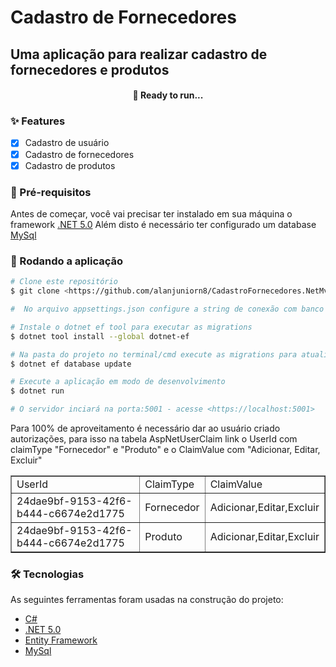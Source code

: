 # Cadastro de Fornecedores

## Uma aplicação para realizar cadastro de fornecedores e produtos

<h4 align="center"> 
  🚀 Ready to run...
</h4>

### ✨ Features

- [x] Cadastro de usuário
- [x] Cadastro de fornecedores
- [x] Cadastro de produtos

### 🚧 Pré-requisitos

Antes de começar, você vai precisar ter instalado em sua máquina o framework [.NET 5.0](https://dotnet.microsoft.com/download/dotnet/5.0)
Além disto é necessário ter configurado um database [MySql](https://www.mysql.com/)

### 🎲 Rodando a aplicação

```bash
# Clone este repositório
$ git clone <https://github.com/alanjuniorn8/CadastroFornecedores.NetMvc>

#  No arquivo appsettings.json configure a string de conexão com banco de dados MySql

# Instale o dotnet ef tool para executar as migrations
$ dotnet tool install --global dotnet-ef

# Na pasta do projeto no terminal/cmd execute as migrations para atualizar o banco
$ dotnet ef database update

# Execute a aplicação em modo de desenvolvimento
$ dotnet run

# O servidor inciará na porta:5001 - acesse <https://localhost:5001>
```
Para 100% de aproveitamento é necessário dar ao usuário criado autorizações, para isso na tabela AspNetUserClaim link o UserId com claimType "Fornecedor" e "Produto" e o  ClaimValue com "Adicionar, Editar, Excluir"

<table border="1">
    <tr>
        <td>UserId</td>
        <td>ClaimType</td>
        <td>ClaimValue</td>
    </tr>
    <tr>
        <td>24dae9bf-9153-42f6-b444-c6674e2d1775</td>
        <td>Fornecedor</td>
        <td>Adicionar,Editar,Excluir</td>
    </tr>
    <tr>
        <td>24dae9bf-9153-42f6-b444-c6674e2d1775</td>
        <td>Produto</td>
        <td>Adicionar,Editar,Excluir</td>
    </tr>
</table>

### 🛠 Tecnologias

As seguintes ferramentas foram usadas na construção do projeto:
- [C#](https://docs.microsoft.com/pt-br/dotnet/csharp/)
- [.NET 5.0](https://dotnet.microsoft.com/)
- [Entity Framework](https://docs.microsoft.com/pt-br/ef/)
- [MySql](https://www.mysql.com/)

